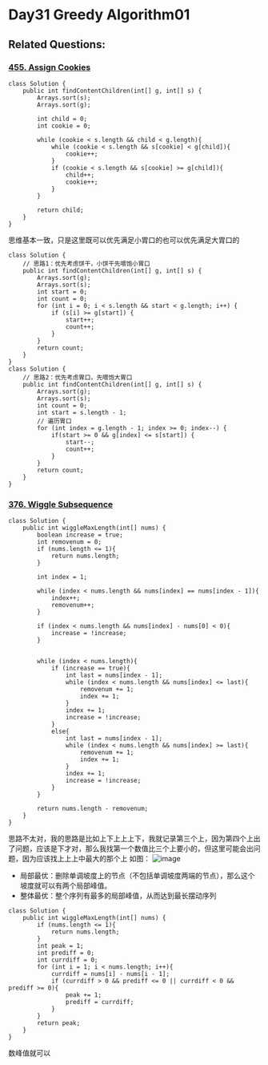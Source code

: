 # Day31  Greedy Algorithm01

## Related Questions:
### [455. Assign Cookies](https://leetcode.com/problems/assign-cookies/description/)
```
class Solution {
    public int findContentChildren(int[] g, int[] s) {
        Arrays.sort(s);
        Arrays.sort(g);

        int child = 0;
        int cookie = 0;

        while (cookie < s.length && child < g.length){
            while (cookie < s.length && s[cookie] < g[child]){
                cookie++;
            }
            if (cookie < s.length && s[cookie] >= g[child]){
                child++;
                cookie++;
            }  
        }

        return child;
    }
}
```
思维基本一致，只是这里既可以优先满足小胃口的也可以优先满足大胃口的
```
class Solution {
    // 思路1：优先考虑饼干，小饼干先喂饱小胃口
    public int findContentChildren(int[] g, int[] s) {
        Arrays.sort(g);
        Arrays.sort(s);
        int start = 0;
        int count = 0;
        for (int i = 0; i < s.length && start < g.length; i++) {
            if (s[i] >= g[start]) {
                start++;
                count++;
            }
        }
        return count;
    }
}
class Solution {
    // 思路2：优先考虑胃口，先喂饱大胃口
    public int findContentChildren(int[] g, int[] s) {
        Arrays.sort(g);
        Arrays.sort(s);
        int count = 0;
        int start = s.length - 1;
        // 遍历胃口
        for (int index = g.length - 1; index >= 0; index--) {
            if(start >= 0 && g[index] <= s[start]) {
                start--;
                count++;
            }
        }
        return count;
    }
}
```

### [376. Wiggle Subsequence](https://leetcode.com/problems/wiggle-subsequence/)
```
class Solution {
    public int wiggleMaxLength(int[] nums) {
        boolean increase = true;
        int removenum = 0;
        if (nums.length <= 1){
            return nums.length;
        }

        int index = 1;

        while (index < nums.length && nums[index] == nums[index - 1]){
            index++;
            removenum++;     
        }

        if (index < nums.length && nums[index] - nums[0] < 0){
            increase = !increase;
        }

        
        while (index < nums.length){
            if (increase == true){
                int last = nums[index - 1];
                while (index < nums.length && nums[index] <= last){
                    removenum += 1;
                    index += 1;
                }
                index += 1;
                increase = !increase;
            }
            else{
                int last = nums[index - 1];
                while (index < nums.length && nums[index] >= last){
                    removenum += 1;
                    index += 1;
                }
                index += 1;
                increase = !increase;
            }
        }

        return nums.length - removenum;
    }
}
```
思路不太对，我的思路是比如上下上上上下，我就记录第三个上，因为第四个上出了问题，应该是下才对，那么我找第一个数值比三个上要小的，但这里可能会出问题，因为应该找上上上中最大的那个上
如图：
![image](https://github.com/Aria-Liang/leetcode-record/assets/97623323/a1c875dc-9aa0-41da-9cef-d9ea165f4658)
- 局部最优：删除单调坡度上的节点（不包括单调坡度两端的节点），那么这个坡度就可以有两个局部峰值。
- 整体最优：整个序列有最多的局部峰值，从而达到最长摆动序列
```
class Solution {
    public int wiggleMaxLength(int[] nums) {
        if (nums.length <= 1){
            return nums.length;
        }
        int peak = 1;
        int prediff = 0;
        int currdiff = 0;
        for (int i = 1; i < nums.length; i++){
            currdiff = nums[i] - nums[i - 1];
            if (currdiff > 0 && prediff <= 0 || currdiff < 0 && prediff >= 0){
                peak += 1;
                prediff = currdiff;
            }
        }
        return peak;
    }
}
```
数峰值就可以
